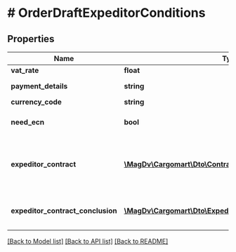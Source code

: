 # # OrderDraftExpeditorConditions

## Properties

Name | Type | Description | Notes
------------ | ------------- | ------------- | -------------
**vat_rate** | **float** | Ставка НДС |
**payment_details** | **string** | Условия оплаты |
**currency_code** | **string** | Код валюты |
**need_ecn** | **bool** | Электронная транспортная накладная | [optional] [default to false]
**expeditor_contract** | [**\MagDv\Cargomart\Dto\ContractItem**](ContractItem.md) | Данные договора между отправителем и экспедитором | [optional]
**expeditor_contract_conclusion** | [**\MagDv\Cargomart\Dto\ExpeditorContractConclusionSettings**](ExpeditorContractConclusionSettings.md) | Настройки заключения договора с экспедитором | [optional]

[[Back to Model list]](../../README.md#models) [[Back to API list]](../../README.md#endpoints) [[Back to README]](../../README.md)
